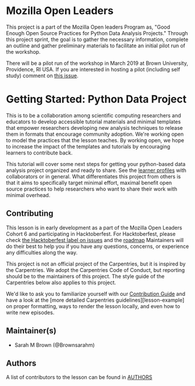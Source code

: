 
# Mozilla Open Leaders

This project is a part of the Mozilla Open leaders Program as, "Good Enough Open Source Practices for Python Data Analysis Projects." Through this project sprint, the goal is to gather the necessary information, complete an outline and gather preliminary materials to facilitate an initial pilot run of the workshop.

There will be a pilot run of the workshop in March 2019 at Brown University, Providence, RI USA.  If you are interested in hosting a pilot (including self study) comment on [this issue](https://github.com/brownsarahm/python-data-project/issues/43).  


# Getting Started: Python Data Project

This is to be a collaboration among scientific computing researchers and educators to develop accessible tutorial materials and minimal templates that empower researchers developing new analysis techniques to release them in formats that encourage community adoption. We're working open to model the practices that the lesson teaches. By working open, we hope to increase the impact of the templates and tutorials by encouraging learners to contribute back.


This tutorial will cover some next steps for getting your python-based data analysis project organized and ready to share.  See the [learner profiles](https://brownsarahm.github.io/python-data-project/learner-profiles/index.html) with collaborators or in general. What differentiates this project from others is that it aims to specifically target minimal effort, maximal benefit open source practices to help researchers who want to share their work with minimal overhead.  

## Contributing

This lesson is in early development as a part of the Mozilla Open Leaders Cohort 6 and participating in Hacktoberfest.  For Hacktoberfest, please check [the Hacktoberfest label on issues](https://github.com/brownsarahm/python-data-project/issues?q=is%3Aissue+is%3Aopen+label%3AHacktoberfest) and the [roadmap](https://github.com/brownsarahm/python-data-project/projects/2)
Maintainers will do their best to help you if you have any
questions, concerns, or experience any difficulties along the way.


This project is not an official project of the Carpentries, but it is inspired by the Carpentries. We adopt the Carpentries Code of Conduct, but reporting should be to the maintainers of this project.  The style guide of the Carpentries below also applies to this project.  

We'd like to ask you to familiarize yourself
with our [Contribution Guide](CONTRIBUTING.md)
and have a look at the [more detailed Carpentries guidelines][lesson-example] on proper formatting,
 ways to render the lesson locally, and even how to write new episodes.

## Maintainer(s)

* Sarah M Brown (@Brownsarahm)

## Authors

A list of contributors to the lesson can be found in [AUTHORS](AUTHORS)

<!--
## Citation


To cite this lesson, please consult with [CITATION](CITATION)

[lesson-example]: https://swcarpentry.github.io/lesson-example -->
